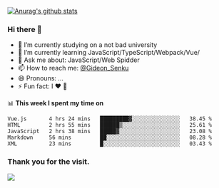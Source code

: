 [![Anurag's github stats](https://github-readme-stats.vercel.app/api?username=gideonsenku)](https://github.com/anuraghazra/github-readme-stats)
### Hi there 👋
- 🔭 I’m currently studying on a not bad university 
- 🌱 I’m currently learning JavaScript/TypeScript/Webpack/Vue/
- 💬 Ask me about: JavaScript/Web Spidder 
- 📫 How to reach me: [@Gideon_Senku](https://t.me/Gideon_Senku)
- 😄 Pronouns: ...
- ⚡ Fun fact: I ❤️ 🎵

📊 **This week I spent my time on**
<!--START_SECTION:waka-->
```text
Vue.js       4 hrs 24 mins   █████████▓░░░░░░░░░░░░░░░   38.45 % 
HTML         2 hrs 55 mins   ██████▒░░░░░░░░░░░░░░░░░░   25.61 % 
JavaScript   2 hrs 38 mins   █████▓░░░░░░░░░░░░░░░░░░░   23.08 % 
Markdown     56 mins         ██░░░░░░░░░░░░░░░░░░░░░░░   08.28 % 
XML          23 mins         █░░░░░░░░░░░░░░░░░░░░░░░░   03.43 % 
```
<!--END_SECTION:waka-->


### Thank you for the visit.
![](http://profile-counter.glitch.me/gideonsenku/count.svg)
<!--
**GideonSenku/GideonSenku** is a ✨ _special_ ✨ repository because its `README.md` (this file) appears on your GitHub profile.

Here are some ideas to get you started:

- 🔭 I’m currently working on ...
- 🌱 I’m currently learning ...
- 👯 I’m looking to collaborate on ...
- 🤔 I’m looking for help with ...
- 💬 Ask me about ...
- 📫 How to reach me: ...
- 😄 Pronouns: ...
- ⚡ Fun fact: ...
-->
